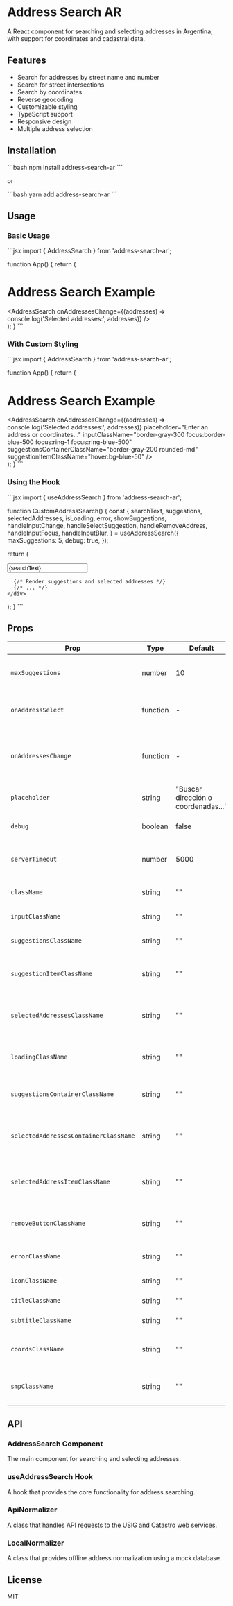 # Address Search AR

A React component for searching and selecting addresses in Argentina, with support for coordinates and cadastral data.

## Features

- Search for addresses by street name and number
- Search for street intersections
- Search by coordinates
- Reverse geocoding
- Customizable styling
- TypeScript support
- Responsive design
- Multiple address selection

## Installation

\`\`\`bash
npm install address-search-ar
\`\`\`

or

\`\`\`bash
yarn add address-search-ar
\`\`\`

## Usage

### Basic Usage

\`\`\`jsx
import { AddressSearch } from 'address-search-ar';

function App() {
  return (
    <div>
      <h1>Address Search Example</h1>
      <AddressSearch 
        onAddressesChange={(addresses) => console.log('Selected addresses:', addresses)}
      />
    </div>
  );
}
\`\`\`

### With Custom Styling

\`\`\`jsx
import { AddressSearch } from 'address-search-ar';

function App() {
  return (
    <div>
      <h1>Address Search Example</h1>
      <AddressSearch 
        onAddressesChange={(addresses) => console.log('Selected addresses:', addresses)}
        placeholder="Enter an address or coordinates..."
        inputClassName="border-gray-300 focus:border-blue-500 focus:ring-1 focus:ring-blue-500"
        suggestionsContainerClassName="border-gray-200 rounded-md"
        suggestionItemClassName="hover:bg-blue-50"
      />
    </div>
  );
}
\`\`\`

### Using the Hook

\`\`\`jsx
import { useAddressSearch } from 'address-search-ar';

function CustomAddressSearch() {
  const {
    searchText,
    suggestions,
    selectedAddresses,
    isLoading,
    error,
    showSuggestions,
    handleInputChange,
    handleSelectSuggestion,
    handleRemoveAddress,
    handleInputFocus,
    handleInputBlur,
  } = useAddressSearch({
    maxSuggestions: 5,
    debug: true,
  });

  return (
    <div>
      <input
        type="text"
        value={searchText}
        onChange={handleInputChange}
        onFocus={handleInputFocus}
        onBlur={handleInputBlur}
        placeholder="Search for an address"
      />
      
      {/* Render suggestions and selected addresses */}
      {/* ... */}
    </div>
  );
}
\`\`\`

## Props

| Prop | Type | Default | Description |
|------|------|---------|-------------|
| `maxSuggestions` | number | 10 | Maximum number of suggestions to show |
| `onAddressSelect` | function | - | Callback when an address is selected |
| `onAddressesChange` | function | - | Callback when the list of selected addresses changes |
| `placeholder` | string | "Buscar dirección o coordenadas..." | Input placeholder text |
| `debug` | boolean | false | Enable debug logging |
| `serverTimeout` | number | 5000 | Timeout for API requests in milliseconds |
| `className` | string | "" | Class name for the container |
| `inputClassName` | string | "" | Class name for the input |
| `suggestionsClassName` | string | "" | Class name for the suggestions |
| `suggestionItemClassName` | string | "" | Class name for each suggestion item |
| `selectedAddressesClassName` | string | "" | Class name for the selected addresses container |
| `loadingClassName` | string | "" | Class name for the loading indicator |
| `suggestionsContainerClassName` | string | "" | Class name for the suggestions container |
| `selectedAddressesContainerClassName` | string | "" | Class name for the selected addresses container |
| `selectedAddressItemClassName` | string | "" | Class name for each selected address item |
| `removeButtonClassName` | string | "" | Class name for the remove button |
| `errorClassName` | string | "" | Class name for error messages |
| `iconClassName` | string | "" | Class name for icons |
| `titleClassName` | string | "" | Class name for titles |
| `subtitleClassName` | string | "" | Class name for subtitles |
| `coordsClassName` | string | "" | Class name for coordinate text |
| `smpClassName` | string | "" | Class name for SMP (cadastral) text |

## API

### AddressSearch Component

The main component for searching and selecting addresses.

### useAddressSearch Hook

A hook that provides the core functionality for address searching.

### ApiNormalizer

A class that handles API requests to the USIG and Catastro web services.

### LocalNormalizer

A class that provides offline address normalization using a mock database.

## License

MIT
